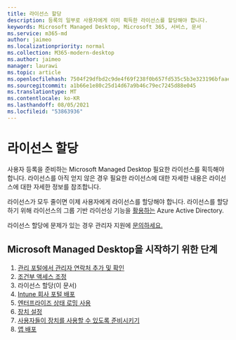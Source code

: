 ```yaml
---
title: 라이선스 할당
description: 등록의 일부로 사용자에게 이미 획득한 라이선스를 할당해야 합니다.
keywords: Microsoft Managed Desktop, Microsoft 365, 서비스, 문서
ms.service: m365-md
author: jaimeo
ms.localizationpriority: normal
ms.collection: M365-modern-desktop
ms.author: jaimeo
manager: laurawi
ms.topic: article
ms.openlocfilehash: 7504f29dfbd2c9de4f69f238f0b657fd535c5b3e323196bfaae2e19c3b79023d
ms.sourcegitcommit: a1b66e1e80c25d14d67a9b46c79ec7245d88e045
ms.translationtype: MT
ms.contentlocale: ko-KR
ms.lasthandoff: 08/05/2021
ms.locfileid: "53863936"
---
```

# <a name="assign-licenses"></a>라이선스 할당

사용자 등록을 준비하는 Microsoft Managed Desktop 필요한 라이선스를 획득해야 합니다. 라이선스를 아직 얻지 않은 경우 필요한 [](../get-ready/prerequisites.md#more-about-licenses) 라이선스에 대한 자세한 내용은 라이선스에 대한 자세한 정보를 참조합니다.


라이선스가 모두 줄이면 이제 사용자에게 라이선스를 할당해야 합니다. 라이선스를 할당하기 위해 라이선스의 그룹 기반 라이선싱 기능을 [활용하는](/azure/active-directory/fundamentals/active-directory-licensing-whatis-azure-portal) Azure Active Directory.

라이선스 할당에 문제가 있는 경우 관리자 지원에 [문의하세요.](../working-with-managed-desktop/admin-support.md)

## <a name="steps-to-get-started-with-microsoft-managed-desktop"></a>Microsoft Managed Desktop을 시작하기 위한 단계

1. [관리 포털에서 관리자 연락처 추가 및 확인](add-admin-contacts.md)
2. [조건부 액세스 조정](conditional-access.md)
3. 라이선스 할당(이 문서)
4. [Intune 회사 포털 배포](company-portal.md)
5. [엔터프라이즈 상태 로밍 사용](enterprise-state-roaming.md)
6. [장치 설정](set-up-devices.md)
7. [사용자들이 장치를 사용할 수 있도록 준비시키기](get-started-devices.md)
8. [앱 배포](deploy-apps.md)
